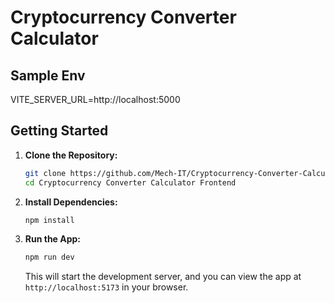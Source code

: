 # Cryptocurrency Converter Calculator

## Sample Env
   VITE_SERVER_URL=http://localhost:5000
   
## Getting Started

1. **Clone the Repository:**
   ```bash
   git clone https://github.com/Mech-IT/Cryptocurrency-Converter-Calculator-Frontend.git
   cd Cryptocurrency Converter Calculator Frontend

   ```

2. **Install Dependencies:**
   ```bash
   npm install
   ```

3. **Run the App:**
   ```bash
   npm run dev
   ```

   This will start the development server, and you can view the app at `http://localhost:5173` in your browser.

